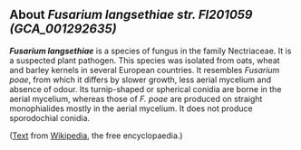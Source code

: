 About *Fusarium langsethiae str. Fl201059 (GCA\_001292635)* 
-----------------------------------------------------------



***Fusarium langsethiae*** is a species of fungus in the family
Nectriaceae. It is a suspected plant pathogen. This species was isolated
from oats, wheat and barley kernels in several European countries. It
resembles *Fusarium poae*, from which it differs by slower growth, less
aerial mycelium and absence of odour. Its turnip-shaped or spherical
conidia are borne in the aerial mycelium, whereas those of *F. poae* are
produced on straight monophialides mostly in the aerial mycelium. It
does not produce sporodochial conidia.

([Text](http://en.wikipedia.org/wiki/Fusarium_langsethiae) from
[Wikipedia](http://en.wikipedia.org/), the free encyclopaedia.)
